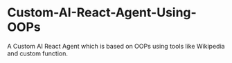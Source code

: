# Custom-AI-React-Agent-Using-OOPs
A Custom AI React Agent which is based on OOPs using tools like Wikipedia and custom function.
